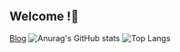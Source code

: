 ## Welcome !👋

<!--
**hyeon0520/hyeon0520** is a ✨ _special_ ✨ repository because its `README.md` (this file) appears on your GitHub profile.

Here are some ideas to get you started:

- 🔭 I’m currently working on ...
- 🌱 I’m currently learning ...
- 👯 I’m looking to collaborate on ...
- 🤔 I’m looking for help with ...
- 💬 Ask me about ...
- 📫 How to reach me: ...
- 😄 Pronouns: ...
- ⚡ Fun fact: ...
-->
[Blog](https://blog.naver.com/mfireon)
![Anurag's GitHub stats](https://github-readme-stats.vercel.app/api?username=hyeon0520&show_icons=true&theme=nord)
![Top Langs](https://github-readme-stats.vercel.app/api/top-langs/?username=hyeon0520&layout=donut&theme=nord)
